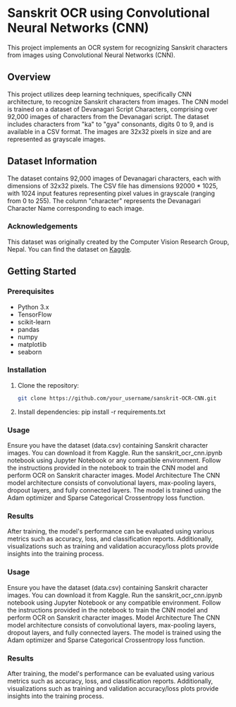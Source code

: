 # Sanskrit OCR using Convolutional Neural Networks (CNN)

This project implements an OCR system for recognizing Sanskrit characters from images using Convolutional Neural Networks (CNN).

## Overview

This project utilizes deep learning techniques, specifically CNN architecture, to recognize Sanskrit characters from images. The CNN model is trained on a dataset of Devanagari Script Characters, comprising over 92,000 images of characters from the Devanagari script. The dataset includes characters from "ka" to "gya" consonants, digits 0 to 9, and is available in a CSV format. The images are 32x32 pixels in size and are represented as grayscale images.

## Dataset Information

The dataset contains 92,000 images of Devanagari characters, each with dimensions of 32x32 pixels. The CSV file has dimensions 92000 * 1025, with 1024 input features representing pixel values in grayscale (ranging from 0 to 255). The column "character" represents the Devanagari Character Name corresponding to each image.

### Acknowledgements

This dataset was originally created by the Computer Vision Research Group, Nepal. You can find the dataset on [Kaggle](https://www.kaggle.com/datasets/rishianand/devanagari-character-set).

## Getting Started

### Prerequisites

- Python 3.x
- TensorFlow
- scikit-learn
- pandas
- numpy
- matplotlib
- seaborn

### Installation

1. Clone the repository:
   ```bash
   git clone https://github.com/your_username/sanskrit-OCR-CNN.git
   
2. Install dependencies:
   pip install -r requirements.txt

   
### Usage
Ensure you have the dataset (data.csv) containing Sanskrit character images. You can download it from Kaggle.
Run the sanskrit_ocr_cnn.ipynb notebook using Jupyter Notebook or any compatible environment.
Follow the instructions provided in the notebook to train the CNN model and perform OCR on Sanskrit character images.
Model Architecture
The CNN model architecture consists of convolutional layers, max-pooling layers, dropout layers, and fully connected layers. The model is trained using the Adam optimizer and Sparse Categorical Crossentropy loss function.

### Results
After training, the model's performance can be evaluated using various metrics such as accuracy, loss, and classification reports. Additionally, visualizations such as training and validation accuracy/loss plots provide insights into the training process.


### Usage
Ensure you have the dataset (data.csv) containing Sanskrit character images. You can download it from Kaggle.
Run the sanskrit_ocr_cnn.ipynb notebook using Jupyter Notebook or any compatible environment.
Follow the instructions provided in the notebook to train the CNN model and perform OCR on Sanskrit character images.
Model Architecture
The CNN model architecture consists of convolutional layers, max-pooling layers, dropout layers, and fully connected layers. The model is trained using the Adam optimizer and Sparse Categorical Crossentropy loss function.

### Results
After training, the model's performance can be evaluated using various metrics such as accuracy, loss, and classification reports. Additionally, visualizations such as training and validation accuracy/loss plots provide insights into the training process.

